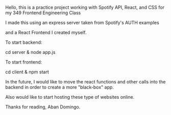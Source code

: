 Hello, this is a practice project working with Spotify API, React, and CSS for my 349 Frontend Engineering Class

I made this using an express server taken from Spotify's AUTH examples

and a React Frontend I created myself.

To start backend:

cd server & node app.js

To start frontend:

cd client & npm start

In the future, I would like to move the react functions and other calls into the backend in order to create a more "black-box" app.

Also would like to start hosting these type of websites online.

Thanks for reading, Aban Domingo.
